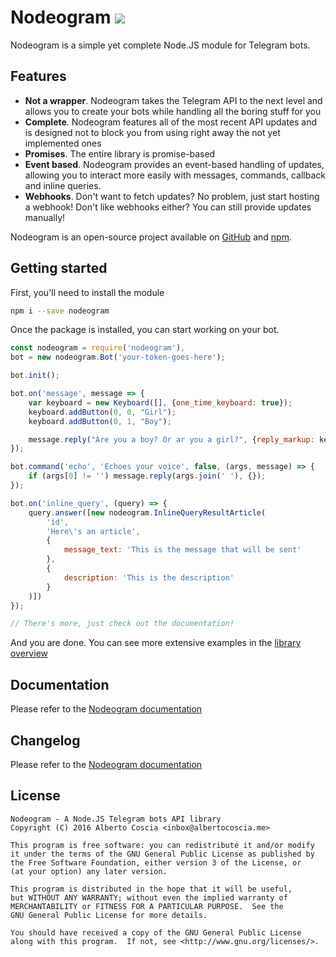 # Nodeogram ![](https://img.shields.io/npm/v/nodeogram.svg)
Nodeogram is a simple yet complete Node.JS module for Telegram bots.

## Features
* **Not a wrapper**. Nodeogram takes the Telegram API to the next level and allows you to create your bots while handling all the boring stuff for you
* **Complete**. Nodeogram features all of the most recent API updates and is designed not to block you from using right away the not yet implemented ones
* **Promises**. The entire library is promise-based
* **Event based**. Nodeogram provides an event-based handling of updates, allowing you to interact more easily with messages, commands, callback and inline queries.
* **Webhooks**. Don't want to fetch updates? No problem, just start hosting a webhook! Don't like webhooks either? You can still provide updates manually!

Nodeogram is an open-source project available on [GitHub](https://github.com/ALCC01/nodeogram) and [npm](https://www.npmjs.com/package/nodeogram).

## Getting started

First, you'll need to install the module

```bash
npm i --save nodeogram
```

Once the package is installed, you can start working on your bot.

```javascript
const nodeogram = require('nodeogram'),
bot = new nodeogram.Bot('your-token-goes-here');

bot.init();

bot.on('message', message => {
    var keyboard = new Keyboard([], {one_time_keyboard: true});
    keyboard.addButton(0, 0, "Girl");
    keyboard.addButton(0, 1, "Boy");

    message.reply("Are you a boy? Or ar you a girl?", {reply_markup: keyboard});
});

bot.command('echo', 'Echoes your voice', false, (args, message) => {
    if (args[0] != '') message.reply(args.join(' '), {});
});

bot.on('inline_query', (query) => {
    query.answer([new nodeogram.InlineQueryResultArticle(
        'id',
        'Here\'s an article',
        {
            message_text: 'This is the message that will be sent'
        },
        {
            description: 'This is the description'
        }
    )])
});

// There's more, just check out the documentation!

```

And you are done. You can see more extensive examples in the [library overview](https://dev.albertocoscia.me/nodeogram/quickstart.html)

## Documentation

Please refer to the [Nodeogram documentation](https://dev.albertocoscia.me/nodeogram/)

## Changelog

Please refer to the [Nodeogram documentation](https://dev.albertocoscia.me/nodeogram/changelog.html)

## License

    Nodeogram - A Node.JS Telegram bots API library
    Copyright (C) 2016 Alberto Coscia <inbox@albertocoscia.me>

    This program is free software: you can redistribute it and/or modify
    it under the terms of the GNU General Public License as published by
    the Free Software Foundation, either version 3 of the License, or
    (at your option) any later version.

    This program is distributed in the hope that it will be useful,
    but WITHOUT ANY WARRANTY; without even the implied warranty of
    MERCHANTABILITY or FITNESS FOR A PARTICULAR PURPOSE.  See the
    GNU General Public License for more details.

    You should have received a copy of the GNU General Public License
    along with this program.  If not, see <http://www.gnu.org/licenses/>.